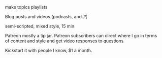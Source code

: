 

make topics playlists


Blog posts and videos (podcasts, and..?)

semi-scripted, mixed style, 15 min

Patreon mostly a tip jar.
Patreon subscribers can direct where I go in terms of content and style and get video responses to questions.

Kickstart it with people I know, $1 a month.